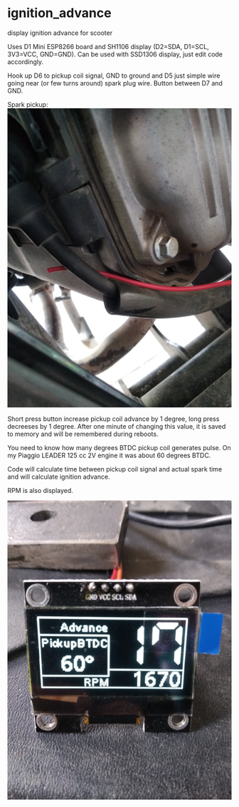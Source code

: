 # ignition_advance
display ignition advance for scooter

Uses D1 Mini ESP8266 board and SH1106 display (D2=SDA, D1=SCL, 3V3=VCC, GND=GND). Can be used with SSD1306 display, just edit code accordingly. 

Hook up D6 to pickup coil signal, GND to ground and D5 just simple wire going near (or few turns around) spark plug wire. Button between D7 and GND.

Spark pickup:
![img](spark_pickup.jpg)

Short press button increase pickup coil advance by 1 degree, long press decreeses by 1 degree. After one minute of changing this value, it is saved to memory and will be remembered during reboots.

You need to know how many degrees BTDC pickup coil generates pulse. On my Piaggio LEADER 125 cc 2V engine it was about 60 degrees BTDC.

Code will calculate time between pickup coil signal and actual spark time and will calculate ignition advance.

RPM is also displayed.

![img](at_idle.jpg)
